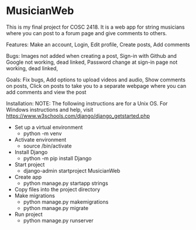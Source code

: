 # MusicianWeb
This is my final project for COSC 2418. It is a web app for string musicians where you can post to a forum page and give comments to others. 

Features: 
Make an account, 
Login, 
Edit profile, 
Create posts, 
Add comments

Bugs: 
Images not added when creating a post, 
Sign-in with Github and Google not working, dead linked, 
Password change at sign-in page not working, dead linked, 

Goals: 
Fix bugs, 
Add options to upload videos and audio, 
Show comments on posts, 
Click on posts to take you to a separate webpage where you can add comments and view the post

Installation: 
NOTE: The following instructions are for a Unix OS. For Windows instructions and help, visit https://www.w3schools.com/django/django_getstarted.php
- Set up a virtual environment
    - python -m venv <name of environment>
- Activate environment
    - source <name of environment>/bin/activate
- Install Django
    - python -m pip install Django
- Start project
    - django-admin startproject MusicianWeb
- Create app
    - python manage.py startapp strings
- Copy files into the project directory
- Make migrations
    - python manage.py makemigrations
    - python manage.py migrate
- Run project
    - python manage.py runserver

